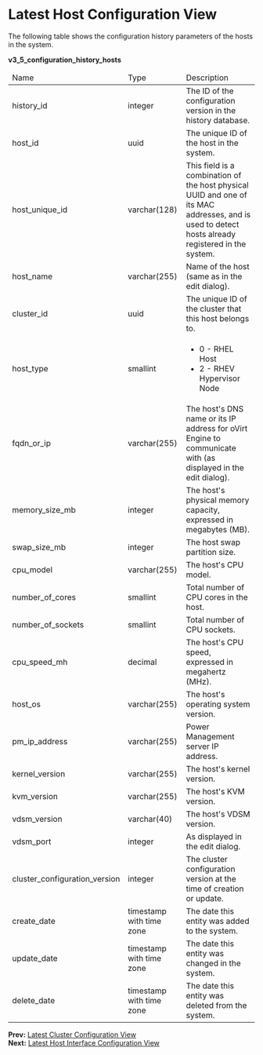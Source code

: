 # Latest Host Configuration View

The following table shows the configuration history parameters of the hosts in the system.

**v3_5_configuration_history_hosts**

<table>
 <thead>
  <tr>
   <td>Name</td>
   <td>Type</td>
   <td>Description</td>
  </tr>
   </thead>
   <tbody>
  <tr>
   <td>history_id</td>
   <td>integer</td>
   <td>The ID of the configuration version in the history database.</td>
  </tr>
  <tr>
   <td>host_id</td>
   <td>uuid</td>
   <td>The unique ID of the host in the system.</td>
  </tr>
  <tr>
   <td>host_unique_id</td>
   <td>varchar(128)</td>
   <td>This field is a combination of the host physical UUID and one of its MAC addresses, and is used to detect hosts already registered in the system.</td>
  </tr>
  <tr>
   <td>host_name</td>
   <td>varchar(255)</td>
   <td>Name of the host (same as in the edit dialog).</td>
  </tr>
  <tr>
   <td>cluster_id</td>
   <td>uuid</td>
   <td>The unique ID of the cluster that this host belongs to.</td>
  </tr>
  <tr>
   <td>host_type</td>
   <td>smallint</td>
   <td>
    <ul>
     <li>0 - RHEL Host</li>
     <li>2 - RHEV Hypervisor Node</li>
    </ul>
   </td>
  </tr>
  <tr>
   <td>fqdn_or_ip</td>
   <td>varchar(255)</td>
   <td>The host's DNS name or its IP address for oVirt Engine to communicate with (as displayed in the edit dialog).</td>
  </tr>
  <tr>
   <td>memory_size_mb</td>
   <td>integer</td>
   <td>The host's physical memory capacity, expressed in megabytes (MB).</td>
  </tr>
  <tr>
   <td>swap_size_mb</td>
   <td>integer</td>
   <td>The host swap partition size.</td>
  </tr>
  <tr>
   <td>cpu_model</td>
   <td>varchar(255)</td>
   <td>The host's CPU model.</td>
  </tr>
  <tr>
   <td>number_of_cores</td>
   <td>smallint</td>
   <td>Total number of CPU cores in the host.</td>
  </tr>
  <tr>
   <td>number_of_sockets</td>
   <td>smallint</td>
   <td>Total number of CPU sockets.</td>
  </tr>
  <tr>
   <td>cpu_speed_mh</td>
   <td>decimal</td>
   <td>The host's CPU speed, expressed in megahertz (MHz).</td>
  </tr>
  <tr>
   <td>host_os</td>
   <td>varchar(255)</td>
   <td>The host's operating system version.</td>
  </tr>
  <tr>
   <td>pm_ip_address</td>
   <td>varchar(255)</td>
   <td>Power Management server IP address.</td>
  </tr>
  <tr>
   <td>kernel_version</td>
   <td>varchar(255)</td>
   <td>The host's kernel version.</td>
  </tr>
  <tr>
   <td>kvm_version</td>
   <td>varchar(255)</td>
   <td>The host's KVM version.</td>
  </tr>
  <tr>
   <td>vdsm_version</td>
   <td>varchar(40)</td>
   <td>The host's VDSM version.</td>
  </tr>
  <tr>
   <td>vdsm_port</td>
   <td>integer</td>
   <td>As displayed in the edit dialog.</td>
  </tr>
  <tr>
   <td>cluster_configuration_version</td>
   <td>integer</td>
   <td>The cluster configuration version at the time of creation or update.</td>
  </tr>
  <tr>
   <td>create_date</td>
   <td>timestamp with time zone</td>
   <td>The date this entity was added to the system.</td>
  </tr>
  <tr>
   <td>update_date</td>
   <td>timestamp with time zone</td>
   <td>The date this entity was changed in the system.</td>
  </tr>
  <tr>
   <td>delete_date</td>
   <td>timestamp with time zone</td>
   <td>The date this entity was deleted from the system.</td>
  </tr>
 </tbody>
</table>

**Prev:** [Latest Cluster Configuration View](../Latest_cluster_configuration_view) <br>
**Next:** [Latest Host Interface Configuration View](../Latest_host_interface_configuration_view)
